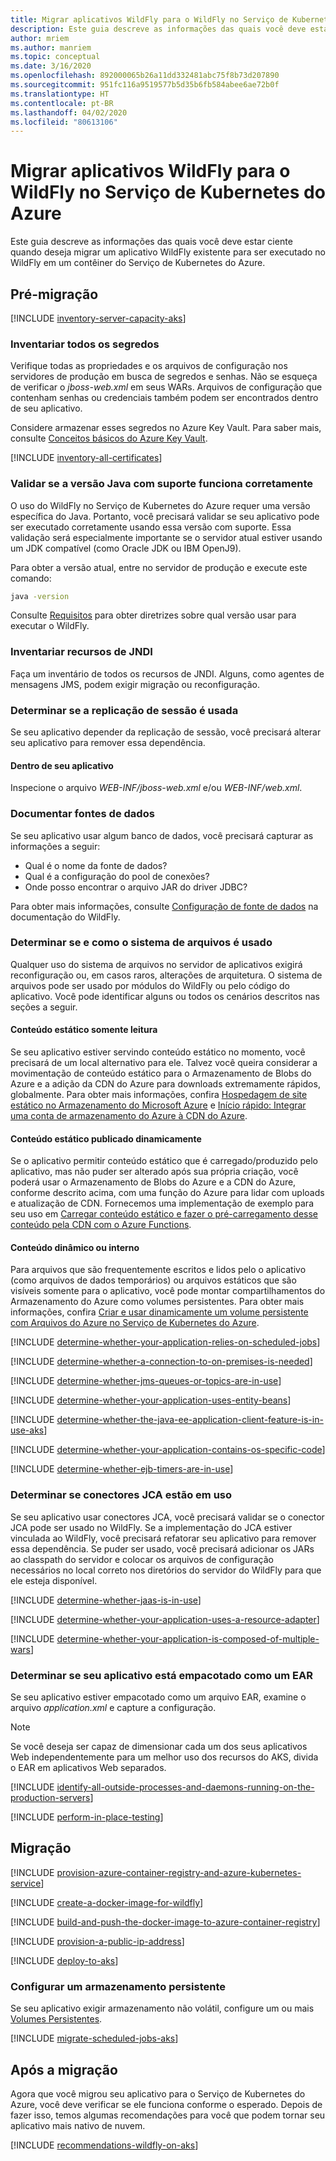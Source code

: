 ```yaml
---
title: Migrar aplicativos WildFly para o WildFly no Serviço de Kubernetes do Azure
description: Este guia descreve as informações das quais você deve estar ciente quando deseja migrar um aplicativo WildFly existente para ser executado no WildFly em um contêiner do Serviço de Kubernetes do Azure.
author: mriem
ms.author: manriem
ms.topic: conceptual
ms.date: 3/16/2020
ms.openlocfilehash: 892000065b26a11dd332481abc75f8b73d207890
ms.sourcegitcommit: 951fc116a9519577b5d35b6fb584abee6ae72b0f
ms.translationtype: HT
ms.contentlocale: pt-BR
ms.lasthandoff: 04/02/2020
ms.locfileid: "80613106"
---
```

# <a name="migrate-wildfly-applications-to-wildfly-on-azure-kubernetes-service"></a>Migrar aplicativos WildFly para o WildFly no Serviço de Kubernetes do Azure

Este guia descreve as informações das quais você deve estar ciente quando deseja migrar um aplicativo WildFly existente para ser executado no WildFly em um contêiner do Serviço de Kubernetes do Azure.

## <a name="pre-migration"></a>Pré-migração

[!INCLUDE [inventory-server-capacity-aks](includes/migration/inventory-server-capacity-aks.md)]

### <a name="inventory-all-secrets"></a>Inventariar todos os segredos

Verifique todas as propriedades e os arquivos de configuração nos servidores de produção em busca de segredos e senhas. Não se esqueça de verificar o *jboss-web.xml* em seus WARs. Arquivos de configuração que contenham senhas ou credenciais também podem ser encontrados dentro de seu aplicativo.

Considere armazenar esses segredos no Azure Key Vault. Para saber mais, consulte [Conceitos básicos do Azure Key Vault](/azure/key-vault/basic-concepts).

[!INCLUDE [inventory-all-certificates](includes/migration/inventory-all-certificates.md)]

### <a name="validate-that-the-supported-java-version-works-correctly"></a>Validar se a versão Java com suporte funciona corretamente

O uso do WildFly no Serviço de Kubernetes do Azure requer uma versão específica do Java. Portanto, você precisará validar se seu aplicativo pode ser executado corretamente usando essa versão com suporte. Essa validação será especialmente importante se o servidor atual estiver usando um JDK compatível (como Oracle JDK ou IBM OpenJ9).

Para obter a versão atual, entre no servidor de produção e execute este comando:

```bash
java -version
```

Consulte [Requisitos](http://docs.wildfly.org/19/Getting_Started_Guide.html#requirements) para obter diretrizes sobre qual versão usar para executar o WildFly.

### <a name="inventory-jndi-resources"></a>Inventariar recursos de JNDI

Faça um inventário de todos os recursos de JNDI. Alguns, como agentes de mensagens JMS, podem exigir migração ou reconfiguração.

### <a name="determine-whether-session-replication-is-used"></a>Determinar se a replicação de sessão é usada

Se seu aplicativo depender da replicação de sessão, você precisará alterar seu aplicativo para remover essa dependência.

#### <a name="inside-your-application"></a>Dentro de seu aplicativo

Inspecione o arquivo *WEB-INF/jboss-web.xml* e/ou *WEB-INF/web.xml*.

### <a name="document-datasources"></a>Documentar fontes de dados

Se seu aplicativo usar algum banco de dados, você precisará capturar as informações a seguir:

* Qual é o nome da fonte de dados?
* Qual é a configuração do pool de conexões?
* Onde posso encontrar o arquivo JAR do driver JDBC?

Para obter mais informações, consulte [Configuração de fonte de dados](http://docs.wildfly.org/19/Admin_Guide.html#DataSource) na documentação do WildFly.

### <a name="determine-whether-and-how-the-file-system-is-used"></a>Determinar se e como o sistema de arquivos é usado

Qualquer uso do sistema de arquivos no servidor de aplicativos exigirá reconfiguração ou, em casos raros, alterações de arquitetura. O sistema de arquivos pode ser usado por módulos do WildFly ou pelo código do aplicativo. Você pode identificar alguns ou todos os cenários descritos nas seções a seguir.

#### <a name="read-only-static-content"></a>Conteúdo estático somente leitura

Se seu aplicativo estiver servindo conteúdo estático no momento, você precisará de um local alternativo para ele. Talvez você queira considerar a movimentação de conteúdo estático para o Armazenamento de Blobs do Azure e a adição da CDN do Azure para downloads extremamente rápidos, globalmente. Para obter mais informações, confira [Hospedagem de site estático no Armazenamento do Microsoft Azure](/azure/storage/blobs/storage-blob-static-website) e [Início rápido: Integrar uma conta de armazenamento do Azure à CDN do Azure](/azure/cdn/cdn-create-a-storage-account-with-cdn).

#### <a name="dynamically-published-static-content"></a>Conteúdo estático publicado dinamicamente

Se o aplicativo permitir conteúdo estático que é carregado/produzido pelo aplicativo, mas não puder ser alterado após sua própria criação, você poderá usar o Armazenamento de Blobs do Azure e a CDN do Azure, conforme descrito acima, com uma função do Azure para lidar com uploads e atualização de CDN. Fornecemos uma implementação de exemplo para seu uso em [Carregar conteúdo estático e fazer o pré-carregamento desse conteúdo pela CDN com o Azure Functions](https://github.com/Azure-Samples/functions-java-push-static-contents-to-cdn).

#### <a name="dynamic-or-internal-content"></a>Conteúdo dinâmico ou interno

Para arquivos que são frequentemente escritos e lidos pelo o aplicativo (como arquivos de dados temporários) ou arquivos estáticos que são visíveis somente para o aplicativo, você pode montar compartilhamentos do Armazenamento do Azure como volumes persistentes. Para obter mais informações, confira [Criar e usar dinamicamente um volume persistente com Arquivos do Azure no Serviço de Kubernetes do Azure](/azure/aks/azure-files-dynamic-pv).

[!INCLUDE [determine-whether-your-application-relies-on-scheduled-jobs](includes/migration/determine-whether-your-application-relies-on-scheduled-jobs.md)]

[!INCLUDE [determine-whether-a-connection-to-on-premises-is-needed](includes/migration/determine-whether-a-connection-to-on-premises-is-needed.md)]

[!INCLUDE [determine-whether-jms-queues-or-topics-are-in-use](includes/migration/determine-whether-jms-queues-or-topics-are-in-use.md)]

[!INCLUDE [determine-whether-your-application-uses-entity-beans](includes/migration/determine-whether-your-application-uses-entity-beans.md)]

[!INCLUDE [determine-whether-the-java-ee-application-client-feature-is-in-use-aks](includes/migration/determine-whether-the-java-ee-application-client-feature-is-in-use-aks.md)]

[!INCLUDE [determine-whether-your-application-contains-os-specific-code](includes/migration/determine-whether-your-application-contains-os-specific-code.md)]

[!INCLUDE [determine-whether-ejb-timers-are-in-use](includes/migration/determine-whether-ejb-timers-are-in-use.md)]

### <a name="determine-whether-jca-connectors-are-in-use"></a>Determinar se conectores JCA estão em uso

Se seu aplicativo usar conectores JCA, você precisará validar se o conector JCA pode ser usado no WildFly. Se a implementação do JCA estiver vinculada ao WildFly, você precisará refatorar seu aplicativo para remover essa dependência. Se puder ser usado, você precisará adicionar os JARs ao classpath do servidor e colocar os arquivos de configuração necessários no local correto nos diretórios do servidor do WildFly para que ele esteja disponível.

[!INCLUDE [determine-whether-jaas-is-in-use](includes/migration/determine-whether-jaas-is-in-use.md)]

[!INCLUDE [determine-whether-your-application-uses-a-resource-adapter](includes/migration/determine-whether-your-application-uses-a-resource-adapter.md)]

[!INCLUDE [determine-whether-your-application-is-composed-of-multiple-wars](includes/migration/determine-whether-your-application-is-composed-of-multiple-wars.md)]

### <a name="determine-whether-your-application-is-packaged-as-an-ear"></a>Determinar se seu aplicativo está empacotado como um EAR

Se seu aplicativo estiver empacotado como um arquivo EAR, examine o arquivo *application.xml* e capture a configuração.

> [!NOTE]
> Se você deseja ser capaz de dimensionar cada um dos seus aplicativos Web independentemente para um melhor uso dos recursos do AKS, divida o EAR em aplicativos Web separados.

[!INCLUDE [identify-all-outside-processes-and-daemons-running-on-the-production-servers](includes/migration/identify-all-outside-processes-and-daemons-running-on-the-production-servers.md)]

[!INCLUDE [perform-in-place-testing](includes/migration/perform-in-place-testing.md)]

## <a name="migration"></a>Migração

[!INCLUDE [provision-azure-container-registry-and-azure-kubernetes-service](includes/migration/provision-azure-container-registry-and-azure-kubernetes-service.md)]

[!INCLUDE [create-a-docker-image-for-wildfly](includes/migration/create-a-docker-image-for-wildfly.md)]

[!INCLUDE [build-and-push-the-docker-image-to-azure-container-registry](includes/migration/build-and-push-the-docker-image-to-azure-container-registry.md)]

[!INCLUDE [provision-a-public-ip-address](includes/migration/provision-a-public-ip-address.md)]

[!INCLUDE [deploy-to-aks](includes/migration/deploy-to-aks.md)]

### <a name="configure-persistent-storage"></a>Configurar um armazenamento persistente

Se seu aplicativo exigir armazenamento não volátil, configure um ou mais [Volumes Persistentes](/azure/aks/azure-disks-dynamic-pv).

[!INCLUDE [migrate-scheduled-jobs-aks](includes/migration/migrate-scheduled-jobs-aks.md)]

## <a name="post-migration"></a>Após a migração

Agora que você migrou seu aplicativo para o Serviço de Kubernetes do Azure, você deve verificar se ele funciona conforme o esperado. Depois de fazer isso, temos algumas recomendações para você que podem tornar seu aplicativo mais nativo de nuvem.

[!INCLUDE [recommendations-wildfly-on-aks](includes/migration/recommendations-wildfly-on-aks.md)]
